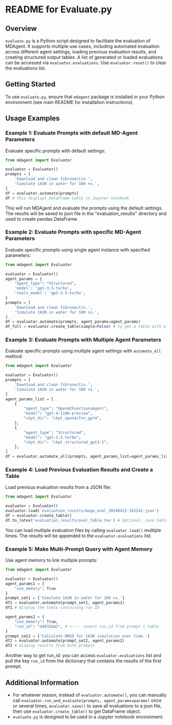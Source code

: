 # README for Evaluate.py

## Overview
`evaluate.py` is a Python script designed to facilitate the evaluation of MDAgent. It supports multiple use cases, including automated evaluation across different agent settings, loading previous evaluation results, and creating structured output tables. A list of generated or loaded evaluations can be accessed via `evaluator.evaluations`. Use `evaluator.reset()` to clear the evaluations list.

## Getting Started
To use `evaluate.py`, ensure that `mdagent` package is installed in your Python environment (see main README for installation instructions).

## Usage Examples

### Example 1: Evaluate Prompts with default MD-Agent Parameters
Evaluate specific prompts with default settings:
```python
from mdagent import Evaluator

evaluator = Evaluator()
prompts = [
    'Download and clean fibronectin.',
    'Simulate 1A3N in water for 100 ns.',
]
df = evaluator.automate(prompts)
df # this displays DataFrame table in Jupyter notebook
```
This will run MDAgent and evaluate the prompts using the default settings. The results will be
saved to json file in the "evaluation_results" directory and used to create pandas DataFrame.

### Example 2: Evaluate Prompts with specific MD-Agent Parameters
Evaluate specific prompts using single agent instance with specified parameters:
```python
from mdagent import Evaluator

evaluator = Evaluator()
agent_params = {
    "agent_type": "Structured",
    'model': 'gpt-3.5-turbo',
    'tools_model': 'gpt-3.5-turbo',
}
prompts = [
    'Download and clean fibronectin.',
    'Simulate 1A3N in water for 100 ns.',
]
df = evaluator.automate(prompts, agent_params=agent_params)
df_full = evaluator.create_table(simple=False) # to get a table with all details
```

### Example 3: Evaluate Prompts with Multiple Agent Parameters
Evaluate specific prompts using multiple agent settings with `automate_all` method:
```python
from mdagent import Evaluator

evaluator = Evaluator()
prompts = [
    'Download and clean fibronectin.',
    'Simulate 1A3N in water for 100 ns.',
]
agent_params_list = [
    {
        "agent_type": "OpenAIFunctionsAgent",
        "model": "gpt-4-1106-preview",
        "ckpt_dir": "ckpt_openaifxn_gpt4",
    },
    {
        "agent_type": "Structured",
        "model": "gpt-3.5-turbo",
        "ckpt_dir": "ckpt_structured_gpt3.5",
    },
]
df = evaluator.automate_all(prompts, agent_params_list=agent_params_list)
```

### Example 4: Load Previous Evaluation Results and Create a Table
Load previous evaluation results from a JSON file:
```python
from mdagent import Evaluator

evaluator = Evaluator()
evaluator.load('evaluation_results/mega_eval_20240422-181241.json')
df = evaluator.create_table()
df.to_latex('evaluation_results/eval_table.tex') # Optional: save table to a LaTeX file
```
You can load multiple evaluation files by calling `evaluator.load()` multiple times. The results will be appended to the `evaluator.evaluations` list.

### Example 5: Make Multi-Prompt Query with Agent Memory
Use agent memory to link multiple prompts:
```python
from mdagent import Evaluator

evaluator = Evaluator()
agent_params1 = {
    "use_memory": True
}
prompt_set1 = ['Simulate 1A3N in water for 100 ns.']
df1 = evaluator.automate(prompt_set1, agent_params1)
df1 # display the table containing run ID

agent_params2 = {
    "use_memory": True,
    "run_id": "U4831GA3", # <---- insert run_id from prompt 1 table
}
prompt_set2 = ['Calculate RMSD for 1A3N simulation over time.']
df2 = evaluator.automate(prompt_set2, agent_params2)
df2 # display results from both prompts
```
Another way to get run_id: you can access `evaluator.evaluations` list and pull the key
`run_id` from the dictionary that contains the results of the first prompt.

## Additional Information
- For whatever reason, instead of `evaluator.automate()`, you can manually call `evaluator.run_and_evaluate(prompts, agent_params=params)` once or several times, `evaluator.save()` to save all evaluations to a json file, then use `evaluator.create_table()` to get DataFrame object.
- `evaluate.py` is designed to be used in a Jupyter notebook environment.
